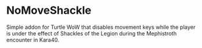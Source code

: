 # NoMoveShackle
Simple addon for Turtle WoW that disables movement keys while the player is under the effect of Shackles of the Legion during the Mephistroth encounter in Kara40.
